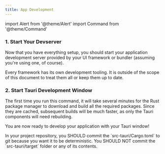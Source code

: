 ```yaml
---
title: App Development
---
```


import Alert from '@theme/Alert'
import Command from '@theme/Command'

### 1. Start Your Devserver

Now that you have everything setup, you should start your application development server provided by your UI framework or bundler (assuming you're using one, of course).

<Alert title="Note">
Every framework has its own development tooling. It is outside of the scope of this document to treat them all or keep them up to date.
</Alert>

### 2. Start Tauri Development Window

<Command name="dev" />

The first time you run this command, it will take several minutes for the Rust package manager to download and build all the required packages. Since they are cached, subsequent builds will be much faster, as only the Tauri components will need rebuilding.

You are now ready to develop your application with your Tauri window!

<Alert title="A note about Cargo.toml and Source Control" icon="info-alt">
  In your project repository, you SHOULD commit the `src-tauri/Cargo.toml` to git because you want it to be deterministic. You SHOULD NOT commit the `src-tauri/target` folder or any of its contents.
</Alert>
